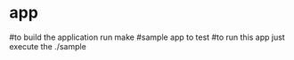 # app
#to build the application run
make
#sample app to test
#to run this app just execute the 
./sample
